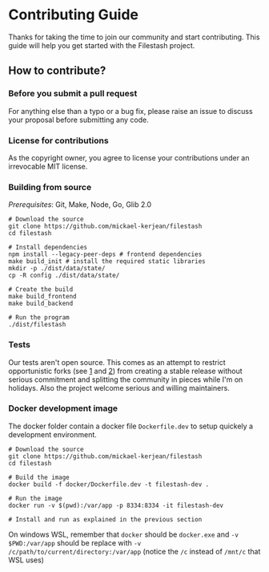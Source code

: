 # Contributing Guide

Thanks for taking the time to join our community and start contributing. This guide will help you get started with the Filestash project.

## How to contribute?

### Before you submit a pull request

For anything else than a typo or a bug fix, please raise an issue to discuss your proposal before submitting any code.

### License for contributions

As the copyright owner, you agree to license your contributions under an irrevocable MIT license.


### Building from source

*Prerequisites*: Git, Make, Node, Go, Glib 2.0

```
# Download the source
git clone https://github.com/mickael-kerjean/filestash
cd filestash

# Install dependencies
npm install --legacy-peer-deps # frontend dependencies
make build_init # install the required static libraries
mkdir -p ./dist/data/state/
cp -R config ./dist/data/state/

# Create the build
make build_frontend
make build_backend

# Run the program
./dist/filestash
```

### Tests
Our tests aren't open source. This comes as an attempt to restrict opportunistic forks (see [1](https://news.ycombinator.com/item?id=17006902#17009852) and [2](https://www.reddit.com/r/selfhosted/comments/a54axs/annoucing_jellyfin_a_free_software_fork_of_emby/ebk92iu/?utm_source=share&utm_medium=web2x)) from creating a stable release without serious commitment and splitting the community in pieces while I'm on holidays. Also the project welcome serious and willing maintainers.


### Docker development image

The docker folder contain a docker file `Dockerfile.dev` to setup quickely a development environment.

```
# Download the source
git clone https://github.com/mickael-kerjean/filestash
cd filestash

# Build the image
docker build -f docker/Dockerfile.dev -t filestash-dev .

# Run the image
docker run -v $(pwd):/var/app -p 8334:8334 -it filestash-dev

# Install and run as explained in the previous section
```

On windows WSL, remember that `docker` should be `docker.exe` and `-v $PWD:/var/app` should be replace with `-v /c/path/to/current/directory:/var/app` (notice the `/c` instead of `/mnt/c` that WSL uses)
